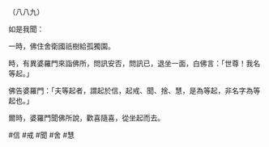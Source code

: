 （八八九）

如是我聞：

一時，佛住舍衛國祇樹給孤獨園。

時，有異婆羅門來詣佛所，問訊安否，問訊已，退坐一面，白佛言：「世尊！我名等起。」

佛告婆羅門：「夫等起者，謂起於信，起戒、聞、捨、慧，是為等起，非名字為等起也。」

爾時，婆羅門聞佛所說，歡喜隨喜，從坐起而去。




#信
#戒
#聞
#舍
#慧
